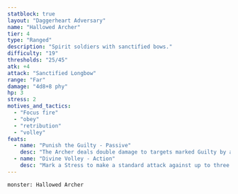 ```yaml
---
statblock: true
layout: "Daggerheart Adversary"
name: "Hallowed Archer"
tier: 4
type: "Ranged"
description: "Spirit soldiers with sanctified bows."
difficulty: "19"
thresholds: "25/45"
atk: +4
attack: "Sanctified Longbow"
range: "Far"
damage: "4d8+8 phy"
hp: 3
stress: 2
motives_and_tactics:
  - "Focus fire"
  - "obey"
  - "retribution"
  - "volley"
feats:
  - name: "Punish the Guilty - Passive"
    desc: "The Archer deals double damage to targets marked Guilty by a High Seraph."
  - name: "Divine Volley - Action"
    desc: "Mark a Stress to make a standard attack against up to three targets."
---
```


```statblock
monster: Hallowed Archer
```